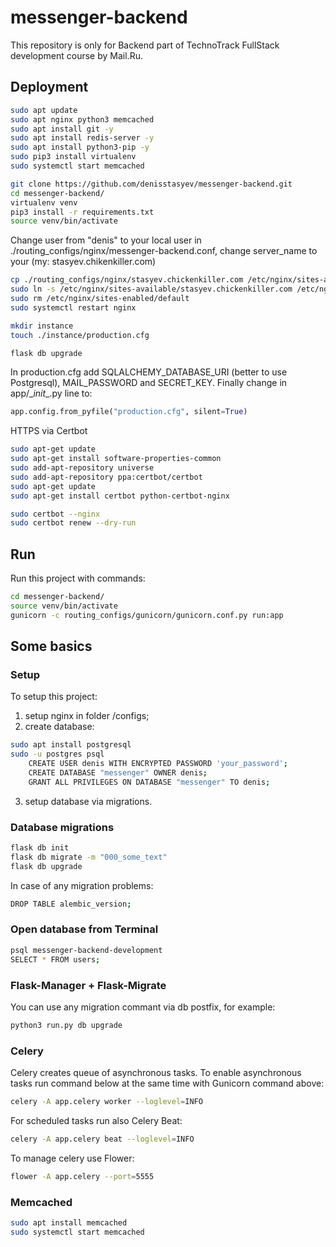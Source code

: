 # messenger-backend
This repository is only for Backend part of TechnoTrack FullStack development course by Mail.Ru.

## Deployment
```bash
sudo apt update
sudo apt nginx python3 memcached
sudo apt install git -y
sudo apt install redis-server -y
sudo apt install python3-pip -y
sudo pip3 install virtualenv
sudo systemctl start memcached

git clone https://github.com/denisstasyev/messenger-backend.git
cd messenger-backend/
virtualenv venv
pip3 install -r requirements.txt
source venv/bin/activate
```
Change user from "denis" to your local user in ./routing_configs/nginx/messenger-backend.conf, change server_name to your (my: stasyev.chikenkiller.com)
```bash
cp ./routing_configs/nginx/stasyev.chickenkiller.com /etc/nginx/sites-available
sudo ln -s /etc/nginx/sites-available/stasyev.chickenkiller.com /etc/nginx/sites-enabled
sudo rm /etc/nginx/sites-enabled/default
sudo systemctl restart nginx

mkdir instance
touch ./instance/production.cfg

flask db upgrade
```
In production.cfg add SQLALCHEMY_DATABASE_URI (better to use Postgresql), MAIL_PASSWORD and SECRET_KEY.
Finally change in app/\__init__.py line to:
```python
app.config.from_pyfile("production.cfg", silent=True)
```
HTTPS via Certbot
```bash
sudo apt-get update
sudo apt-get install software-properties-common
sudo add-apt-repository universe
sudo add-apt-repository ppa:certbot/certbot
sudo apt-get update
sudo apt-get install certbot python-certbot-nginx 

sudo certbot --nginx
sudo certbot renew --dry-run
```

## Run
Run this project with commands:
```bash
cd messenger-backend/
source venv/bin/activate
gunicorn -c routing_configs/gunicorn/gunicorn.conf.py run:app
```

## Some basics
### Setup
To setup this project:
1) setup nginx in folder /configs;
2) create database:
```bash
sudo apt install postgresql
sudo -u postgres psql
    CREATE USER denis WITH ENCRYPTED PASSWORD 'your_password';
    CREATE DATABASE "messenger" OWNER denis;
    GRANT ALL PRIVILEGES ON DATABASE "messenger" TO denis;
```
3) setup database via migrations.

### Database migrations
```bash
flask db init
flask db migrate -m "000_some_text"
flask db upgrade
```

In case of any migration problems:
```bash
DROP TABLE alembic_version;
```

### Open database from Terminal
```bash
psql messenger-backend-development
SELECT * FROM users;
```

### Flask-Manager + Flask-Migrate
You can use any migration commant via db postfix, for example:
```bash
python3 run.py db upgrade
```

### Celery
Celery creates queue of asynchronous tasks. To enable asynchronous tasks run command below at the same time with Gunicorn command above:
```bash
celery -A app.celery worker --loglevel=INFO
```
For scheduled tasks run also Celery Beat:
```bash
celery -A app.celery beat --loglevel=INFO
```

To manage celery use Flower:
```bash
flower -A app.celery --port=5555
```

### Memcached
```bash
sudo apt install memcached
sudo systemctl start memcached
```